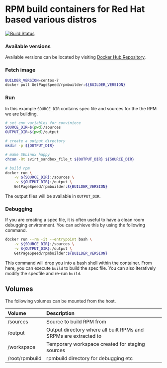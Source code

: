 # RPM build containers for Red Hat based various distros

[![Build Status](https://travis-ci.org/GetPageSpeed/rpmbuilder.svg?branch=master)](https://travis-ci.org/GetPageSpeed/rpmbuilder)

### Available versions
Available versions can be located by visiting [Docker Hub Repository](https://hub.docker.com/r/getpagespeed/rpmbuilder/tags/).

### Fetch image
```bash
BUILDER_VERSION=centos-7
docker pull GetPageSpeed/rpmbuilder:${BUILDER_VERSION}
```

### Run
In this example `SOURCE_DIR` contains spec file and sources for the the RPM we are building.

```bash
# set env variables for conviniece
SOURCE_DIR=$(pwd)/sources
OUTPUT_DIR=$(pwd)/output

# create a output directory
mkdir -p ${OUTPUT_DIR}

# make SELinux happy
chcon -Rt svirt_sandbox_file_t ${OUTPUT_DIR} ${SOURCE_DIR}

# build rpm
docker run \
    -v ${SOURCE_DIR}:/sources \
    -v ${OUTPUT_DIR}:/output \
    GetPageSpeed/rpmbuilder:${BUILDER_VERSION}
```

The output files will be available in `OUTPUT_DIR`.

###  Debugging
If you are creating a spec file, it is often useful to have a clean room debugging environment. You can achieve this by using the following command.

```bash
docker run --rm -it --entrypoint bash \
    -v ${SOURCE_DIR}:/sources \
    -v ${OUTPUT_DIR}:/output \
    GetPageSpeed/rpmbuilder:${BUILDER_VERSION}
```
This command will drop you into a bash shell within the container. From here, you can execute `build` to build the spec file. You can also iteratively modify the specfile and re-run `build`.

## Volumes
The following volumes can be mounted from the host.

| Volume  | Description |
| :------------ | :------------ |
| /sources | Source to build RPM from |
| /output | Output directory where all built RPMs and SRPMs are extracted to |
| /workspace | Temporary workspace created for staging sources |
| /root/rpmbuild | rpmbuild directory for debugging etc |
